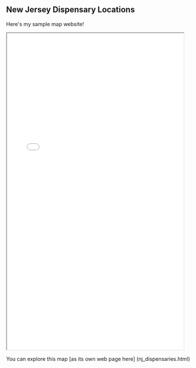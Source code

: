 ## New Jersey Dispensary Locations

Here's my sample map website!

<iframe src="nj_dispensaries.html" height="855" width="95%"></iframe>

You can explore this map [as its own web page here] (nj_dispensaries.html)
